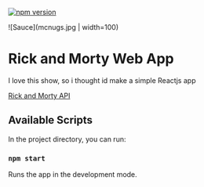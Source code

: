 [![npm version](https://badge.fury.io/js/npm.svg)](https://badge.fury.io/js/npm)

![Sauce](mcnugs.jpg | width=100)

# Rick and Morty Web App
I love this show, so i thought id make a simple Reactjs app

[Rick and Morty API](https://rickandmortyapi.com/)

## Available Scripts

In the project directory, you can run:

### `npm start`

Runs the app in the development mode.<br>


